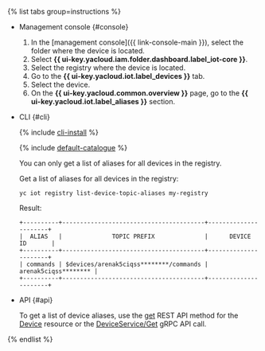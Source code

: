{% list tabs group=instructions %}

- Management console {#console}

   1. In the [management console]({{ link-console-main }}), select the folder where the device is located.
   1. Select **{{ ui-key.yacloud.iam.folder.dashboard.label_iot-core }}**.
   1. Select the registry where the device is located.
   1. Go to the **{{ ui-key.yacloud.iot.label_devices }}** tab.
   1. Select the device.
   1. On the **{{ ui-key.yacloud.common.overview }}** page, go to the **{{ ui-key.yacloud.iot.label_aliases }}** section.

- CLI {#cli}

   {% include [cli-install](../cli-install.md) %}

   {% include [default-catalogue](../default-catalogue.md) %}

   You can only get a list of aliases for all devices in the registry.

   Get a list of aliases for all devices in the registry:

   ```
   yc iot registry list-device-topic-aliases my-registry
   ```

   Result:

   ```
   +----------+----------------------------------------+----------------------+
   |  ALIAS   |              TOPIC PREFIX              |      DEVICE ID       |
   +----------+----------------------------------------+----------------------+
   | commands | $devices/arenak5ciqss********/commands | arenak5ciqss******** |
   +----------+----------------------------------------+----------------------+
   ```

- API {#api}

   To get a list of device aliases, use the [get](../../iot-core/api-ref/Device/get.md) REST API method for the [Device](../../iot-core/api-ref/Device/index.md) resource or the [DeviceService/Get](../../iot-core/api-ref/grpc/device_service.md#Get) gRPC API call.

{% endlist %}